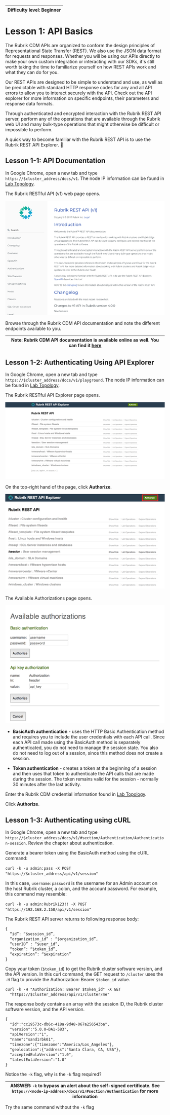 | Difficulty level: Beginner | 
| --- |

# Lesson 1: API Basics

The Rubrik CDM APIs are organized to conform the design principles of Representational State Transfer (REST). We also use the JSON data format for requests and responses. Whether you will be using our APIs directly to make your own custom integration or interacting with our SDKs, it's still worth taking the time to familiarize yourself on how REST APIs work and what they can do for you.

Our REST APIs are designed to be simple to understand and use, as well as be predictable with standard HTTP response codes for any and all API errors to allow you to interact securely with the API. Check out the API explorer for more information on specific endpoints, their parameters and response data formats.

Through authenticated and encrypted interaction with the Rubrik REST API server, perform any of the operations that are available through the Rubrik web UI and many bulk-type operations that might otherwise be difficult or impossible to perform.

A quick way to become familiar with the Rubrik REST API is to use the Rubrik REST API Explorer.

## Lesson 1-1: API Documentation

In Google Chrome, open a new tab and type `https://$cluster_address/docs/v1`. The node IP information can be found in [Lab Topology](/lab-topology.md).

The Rubrik RESTful API (v1) web page opens.

![API Docs](/img/image1-1.png)

Browse through the Rubrik CDM API documentation and note the different endpoints available to you.

| Note: Rubrik CDM API documentation is available online as well. You can find it [here](https://github.com/rubrikinc/api-documentation) |
| --- |

## Lesson 1-2: Authenticating Using API Explorer

In Google Chrome, open a new tab and type `https://$cluster_address/docs/v1/playground`. The node IP information can be found in [Lab Topology](/lab-topology.md).

The Rubrik RESTful API Explorer page opens.

![API Explorer-v1](/img/image1-2.png)

On the top-right hand of the page, click **Authorize**.

![Authorize](/img/image1-3.png)

The Available Authorizations page opens.

![Available Authorizations](/img/image1-4.png)

* **BasicAuth authentication** - uses the HTTP Basic Authentication method and requires you to include the user credentials with each API call. Since each API call made using the BasicAuth method is separately authenticated, you do not need to manage the session state. You also do not need to log out of a session, since this method does not create a session.

* **Token authentication** - creates a token at the beginning of a session and then uses that token to authenticate the API calls that are made during the session. The token remains valid for the session - normally 30 minutes after the last activity.

Enter the Rubrik CDM credential information found in [Lab Topology](/lab-topology.md).

Click **Authorize**.

## Lesson 1-3: Authenticating using cURL

In Google Chrome, open a new tab and type `https://$cluster_address/docs/v1/#section/Authentication/Authentication-session`. Review the chapter about authentication.

Generate a bearer token using the BasicAuth method using the cURL command:

`curl -k -u admin:pass -X POST "https://$cluster_address/api/v1/session"`

In this case, `username:password` is the username for an Admin account on the host Rubrik cluster, a colon, and the account password. For example, this command may resemble:

`curl -k -u admin:Rubrik123!! -X POST "https://192.168.2.150/api/v1/session"`

The Rubrik REST API server returns to following response body:

```
{
  “id”: “$session_id”,
  “organization_id” : “$organization_id”,
  “userID” : “$user_id”,
  “token”: “$token_id”,
  “expiration”: “$expiration”
}
```

 Copy your token (`$token_id`) to get the Rubrik cluster software version, and the API version. In this curl command, the GET request to `/cluster` uses the `-H` flag to provide the Authorization: Bearer `$token_id` value.

```
curl -k -H "Authorization: Bearer $token_id" -X GET
  "https://$cluster_address/api/v1/cluster/me"
```

The response body contains an array with the session ID, the Rubrik cluster software version, and the API version.

```
{
  "id":"cc19573c-db6c-418a-9d48-067a256543ba",
  "version":"5.0.0~DA1-583",
  "apiVersion":"1",
  "name":"sand1rbk01",
  "timezone":{"timezone":"America/Los_Angeles"},
  "geolocation":{"address":"Santa Clara, CA, USA"},
  "acceptedEulaVersion":"1.0", 
  "latestEulaVersion":"1.0"
}
```

Notice the `-k` flag, why is the `-k` flag required?

| ANSWER: `-k` to bypass an alert about the self-signed certificate. See `https://<node-ip-addres>/docs/v1/#section/Authentication` for more information |
| --- |

Try the same command without the `-k` flag
